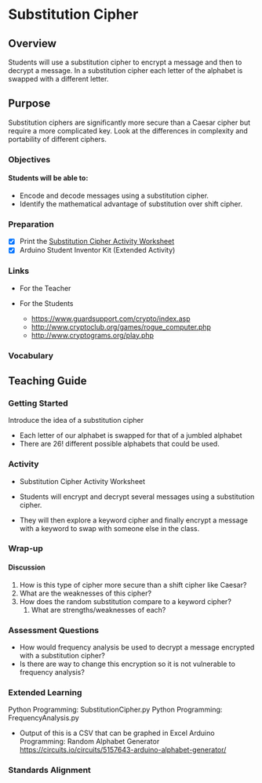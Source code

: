 # Substitution Cipher

## Overview
Students will use a substitution cipher to encrypt a message and then to decrypt a message. In a substitution cipher each letter of the alphabet is swapped with a different letter.
	
## Purpose
Substitution ciphers are significantly more secure than a Caesar cipher but require a more complicated key. Look at the differences in complexity and portability of different ciphers.
	
### Objectives
#### Students will be able to:
- Encode and decode messages using a substitution cipher.
- Identify the mathematical advantage of substitution over shift cipher.
		
### Preparation
- [x] Print the [Substitution Cipher Activity Worksheet](Substitution_Cipher_Activity.docx)
- [x] Arduino Student Inventor Kit (Extended Activity)
	
### Links
- For the Teacher
		
- For the Students
	- https://www.guardsupport.com/crypto/index.asp
	- http://www.cryptoclub.org/games/rogue_computer.php
	- http://www.cryptograms.org/play.php
		
### Vocabulary

## Teaching Guide
### Getting Started
Introduce the idea of a substitution cipher
- Each letter of our alphabet is swapped for that of a jumbled alphabet
- There are 26! different possible alphabets that could be used.
	
### Activity
- Substitution Cipher Activity Worksheet
- Students will encrypt and decrypt several messages using a substitution cipher.  
		
- They will then explore a keyword cipher and finally encrypt a message with a keyword to swap with someone else in the class.

### Wrap-up
#### Discussion
1. How is this type of cipher more secure than a shift cipher like Caesar?
1. What are the weaknesses of this cipher?
1. How does the random substitution compare to a keyword cipher?
	1. What are strengths/weaknesses of each?

### Assessment Questions
- How would frequency analysis be used to decrypt a message encrypted with a substitution cipher?
- Is there are way to change this encryption so it is not vulnerable to frequency analysis?

### Extended Learning
Python Programming: SubstitutionCipher.py
Python Programming: FrequencyAnalysis.py
- Output of this is a CSV that can be graphed in Excel
Arduino Programming: Random Alphabet Generator
	https://circuits.io/circuits/5157643-arduino-alphabet-generator/
		
### Standards Alignment